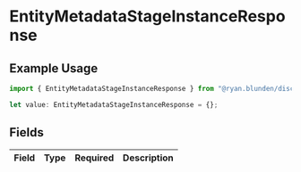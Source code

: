 # EntityMetadataStageInstanceResponse

## Example Usage

```typescript
import { EntityMetadataStageInstanceResponse } from "@ryan.blunden/discord-sdk/models/components";

let value: EntityMetadataStageInstanceResponse = {};
```

## Fields

| Field       | Type        | Required    | Description |
| ----------- | ----------- | ----------- | ----------- |